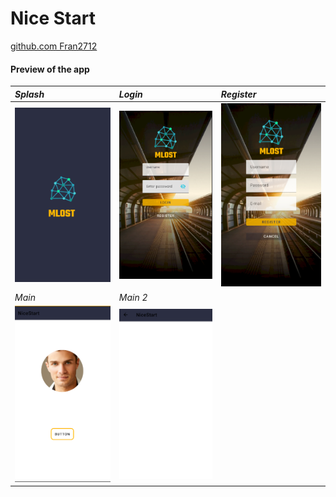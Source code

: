 # Nice Start
[github.com Fran2712 ](https://github.com/Fran2712)
#### Preview of the app

| *Splash*              | *Login*              | *Register*              |
|:--------------------|:-------------------|:----------------------|
| ![](img/Splash.PNG) | ![](img/Login.PNG) | ![](img/Register.PNG) |
| *Main*              | *Main 2*              |
| ![](img/Main.PNG) | ![](img/Main2.PNG) |
